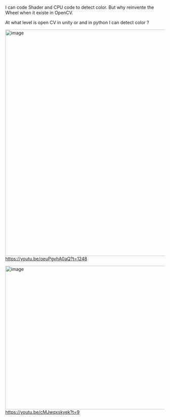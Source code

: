 I can code Shader and CPU code to detect color. 
But why reinvente the Wheel when it existe in OpenCV.


At what level is open CV in unity or and in python I can detect color ?



[<img width="1364" height="716" alt="image" src="https://github.com/user-attachments/assets/d275cc37-31ae-4ac1-bd55-b5019886f513" />
](https://youtu.be/oeuPgvhA0aQ?t=1248)  
https://youtu.be/oeuPgvhA0aQ?t=1248  


[<img width="1434" height="454" alt="image" src="https://github.com/user-attachments/assets/aef5f87e-eebe-4ef4-b64c-d48cea56e89a" />](https://youtu.be/cMJwqxskyek?t=9)
https://youtu.be/cMJwqxskyek?t=9

